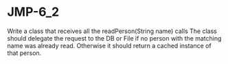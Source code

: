 # JMP-6_2

Write a class that receives all the readPerson(String name) calls
The class should delegate the request to the DB or File if no person with the matching name was already read.
Otherwise it should return a cached instance of that person.